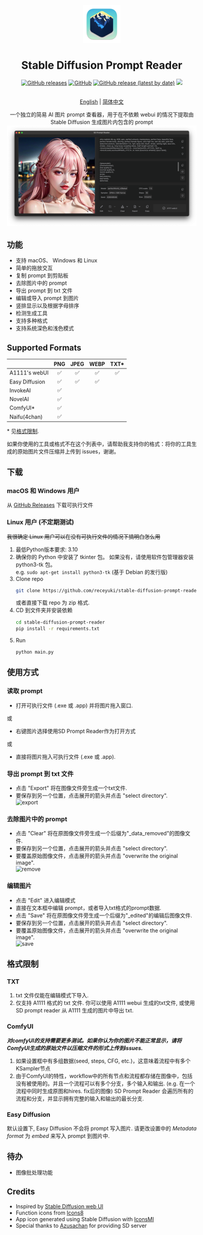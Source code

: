 <div align="center">
    <img src="/resources/icon.png" width=20% height=20%>
    <h1>Stable Diffusion Prompt Reader</h1>
    <a href="https://github.com/receyuki/stable-diffusion-prompt-reader/releases/latest">
        <img alt="GitHub releases" src="https://img.shields.io/github/downloads/receyuki/stable-diffusion-prompt-reader/total"></a>
    <a href="https://github.com/receyuki/stable-diffusion-prompt-reader/blob/master/LICENSE">
        <img alt="GitHub" src="https://img.shields.io/github/license/receyuki/stable-diffusion-prompt-reader"></a>
    <a href="https://github.com/receyuki/stable-diffusion-prompt-reader/releases/latest">
        <img alt="GitHub release (latest by date)" src="https://img.shields.io/github/v/release/receyuki/stable-diffusion-prompt-reader"></a>
        <img src="https://img.shields.io/badge/platform-windows%20%7C%20macos%20%7C%20linux-lightgrey">
    <br><br>

[English](https://github.com/receyuki/stable-diffusion-prompt-reader/blob/master/README.md) | [简体中文](https://github.com/receyuki/stable-diffusion-prompt-reader/blob/master/README.zh-Hans.md)

一个独立的简易 AI 图片 prompt 查看器，用于在不依赖 webui 的情况下提取由 Stable Diffusion 生成图片内包含的 prompt
    <br>
    <img src="./images/screenshot_v130.png">
</div>

## 功能
- 支持 macOS、 Windows 和 Linux
- 简单的拖放交互
- 复制 prompt 到剪贴板
- 去除图片中的 prompt
- 导出 prompt 到 txt 文件
- 编辑或导入 prompt 到图片
- 竖排显示以及根据字母排序
- 检测生成工具
- 支持多种格式
- 支持系统深色和浅色模式

## Supported Formats
|                | PNG | JPEG | WEBP | TXT* |
|----------------|:---:|:----:|:----:|:----:|
| A1111's webUI  |  ✅  |  ✅   |  ✅   |  ✅   |
| Easy Diffusion |  ✅  |  ✅   |  ✅   |      |
| InvokeAI       |  ✅  |      |      |      |
| NovelAI        |  ✅  |      |      |      |
| ComfyUI*       |  ✅  |      |      |      |
| Naifu(4chan)   |  ✅  |      |      |      |

\* 见[格式限制](#TXT).

如果你使用的工具或格式不在这个列表中，请帮助我支持你的格式：将你的工具生成的原始图片文件压缩并上传到 issues，谢谢。

## 下载
### macOS 和 Windows 用户
从 [GitHub Releases](https://github.com/receyuki/stable-diffusion-prompt-reader/releases/latest) 下载可执行文件
### Linux 用户 (不定期测试)
~~我很确定 Linux 用户可以在没有可执行文件的情况下搞明白怎么用~~
1. 最低Python版本要求: 3.10
2. 确保你的 Python 中安装了 tkinter 包。
如果没有，请使用软件包管理器安装 python3-tk 包。  
e.g. `sudo apt-get install python3-tk` (基于 Debian 的发行版)
3. Clone repo
    ```bash
    git clone https://github.com/receyuki/stable-diffusion-prompt-reader.git
    ```
   或者直接下载 repo 为 zip 格式.
4. CD 到文件夹并安装依赖
    ```bash
    cd stable-diffusion-prompt-reader  
    pip install -r requirements.txt
    ```
5. Run
    ```bash
   python main.py
   ```

## 使用方式
### 读取 prompt
- 打开可执行文件 (.exe 或 .app) 并将图片拖入窗口.

或
- 右键图片选择使用SD Prompt Reader作为打开方式

或
- 直接将图片拖入可执行文件 (.exe 或 .app).

### 导出 prompt 到 txt 文件
- 点击 "Export" 将在图像文件旁生成一个txt文件.
- 要保存到另一个位置，点击展开的箭头并点击 "select directory".  
![export](./images/export.png)

### 去除图片中的 prompt
- 点击 "Clear" 将在原图像文件旁生成一个后缀为"_data_removed"的图像文件.
- 要保存到另一个位置，点击展开的箭头并点击 "select directory".
- 要覆盖原始图像文件，点击展开的箭头并点击 "overwrite the original image".  
![remove](./images/remove.png)

### 编辑图片
- 点击 "Edit" 进入编辑模式
- 直接在文本框中编辑 prompt，或者导入txt格式的prompt数据.
- 点击 "Save" 将在原图像文件旁生成一个后缀为"_edited"的编辑后图像文件.
- 要保存到另一个位置，点击展开的箭头并点击 "select directory".
- 要覆盖原始图像文件，点击展开的箭头并点击 "overwrite the original image".  
![save](./images/save.png)

## 格式限制
### TXT
1. txt 文件仅能在编辑模式下导入.
2. 仅支持 A1111 格式的 txt 文件. 你可以使用 A1111 webui 生成的txt文件, 或使用 SD prompt reader 从 A1111 生成的图片中导出 txt.
### ComfyUI
***对comfyUI的支持需要更多测试。如果你认为你的图片不能正常显示，请将ComfyUI生成的原始文件以压缩文件的形式上传到issues.***
1. 如果设置框中有多组数据(seed, steps, CFG, etc.)，这意味着流程中有多个KSampler节点
2. 由于ComfyUI的特性，workflow中的所有节点和流程都存储在图像中，包括没有被使用的。并且一个流程可以有多个分支，多个输入和输出.
(e.g. 在一个流程中同时生成原图和hires. fix后的图像)
SD Prompt Reader 会遍历所有的流程和分支，并显示拥有完整的输入和输出的最长分支.
### Easy Diffusion
默认设置下, Easy Diffusion 不会将 prompt 写入图片. 请更改设置中的 _Metadata format_ 为 _embed_ 来写入 prompt 到图片中.

## 待办
- 图像批处理功能

## Credits
- Inspired by [Stable Diffusion web UI](https://github.com/AUTOMATIC1111/stable-diffusion-webui/)
- Function icons from [Icons8](https://icons8.com/)
- App icon generated using Stable Diffusion with [IconsMI](https://huggingface.co/jvkape/IconsMI-AppIconsModelforSD)
- Special thanks to [Azusachan](https://github.com/Azusachan) for providing SD server
